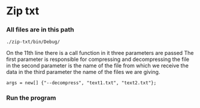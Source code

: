 # Zip txt

### All files are in this path

```
./zip-txt/bin/Debug/
```

On the 11th line there is a call function in it three parameters are passed The first parameter is responsible for compressing and decompressing the file in the second parameter is the name of the file from which we receive the data in the third parameter the name of the files we are giving. 

```
args = new[] {"--decompress", "text1.txt", "text2.txt"};
```

### Run the program